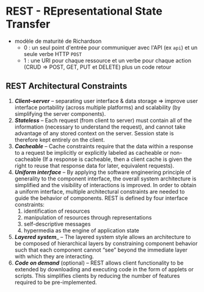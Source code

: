 # REST - REpresentational State Transfer

- modèle de maturité de Richardson
  - 0 : un seul point d'entrée pour communiquer avec l'API (ex `api`) et un seule verbe HTTP `POST`
  - 1 : une URI pour chaque ressource et un verbe pour chaque action (CRUD => POST, GET, PUT et DELETE) plus un code retour

## REST Architectural Constraints

1. ___Client–server___ – separating user interface & data storage => improve user interface portability (across multiple platforms) and scalability (by simplifying the server components).
1. ___Stateless___ – Each request (from client to server) must contain all of the information (necessary to understand the request), and cannot take advantage of any stored context on the server. Session state is therefore kept entirely on the client.
1. ___Cacheable___ – Cache constraints require that the data within a response to a request be implicitly or explicitly labeled as cacheable or non-cacheable (If a response is cacheable, then a client cache is given the right to reuse that response data for later, equivalent requests).
1. ___Uniform interface___ – By applying the software engineering principle of generality to the component interface, the overall system architecture is simplified and the visibility of interactions is improved. In order to obtain a uniform interface, multiple architectural constraints are needed to guide the behavior of components. REST is defined by four interface constraints: 
   1. identification of resources
   1. manipulation of resources through representations
   1. self-descriptive messages
   1. hypermedia as the engine of application state
1. ___Layered system____ – The layered system style allows an architecture to be composed of hierarchical layers by constraining component behavior such that each component cannot “see” beyond the immediate layer with which they are interacting.
1. ___Code on demand___ (optional) – REST allows client functionality to be extended by downloading and executing code in the form of applets or scripts. This simplifies clients by reducing the number of features required to be pre-implemented.
